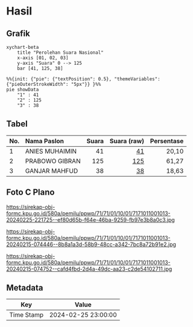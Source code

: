 # Hasil

## Grafik

```mermaid
xychart-beta
    title "Perolehan Suara Nasional"
    x-axis [01, 02, 03]
    y-axis "Suara" 0 --> 125
    bar [41, 125, 38]
```

```mermaid
%%{init: {"pie": {"textPosition": 0.5}, "themeVariables": {"pieOuterStrokeWidth": "5px"}} }%%
pie showData
    "1" : 41
    "2" : 125
    "3" : 38
```

## Tabel

| No. | Nama Paslon    | Suara | Suara (raw) | Persentase |
|:--- |:-------------- | -----:| -----------:| ----------:|
| 1   | ANIES MUHAIMIN | 41    | [41][p-1]   | 20,10      |
| 2   | PRABOWO GIBRAN | 125   | [125][p-2]  | 61,27      |
| 3   | GANJAR MAHFUD  | 38    | [38][p-3]   | 18,63      |


[p-1]: https://github.com/gigit-pemilu/pemilu-2024/blob/main/pilpres/hitung-suara/sub/71-sulawesi-utara/sub/71-kota-manado/sub/01-bunaken/sub/1001-molas/sub/013-tps/sub/paslon-1.txt
[p-2]: https://github.com/gigit-pemilu/pemilu-2024/blob/main/pilpres/hitung-suara/sub/71-sulawesi-utara/sub/71-kota-manado/sub/01-bunaken/sub/1001-molas/sub/013-tps/sub/paslon-2.txt
[p-3]: https://github.com/gigit-pemilu/pemilu-2024/blob/main/pilpres/hitung-suara/sub/71-sulawesi-utara/sub/71-kota-manado/sub/01-bunaken/sub/1001-molas/sub/013-tps/sub/paslon-3.txt

## Foto C Plano

https://sirekap-obj-formc.kpu.go.id/580a/pemilu/ppwp/71/71/01/10/01/7171011001013-20240225-221725--ef80d65b-f64e-46ba-9259-fb97e3b8a0c3.jpg

https://sirekap-obj-formc.kpu.go.id/580a/pemilu/ppwp/71/71/01/10/01/7171011001013-20240215-074446--8b8a1a3d-58b9-48cc-a342-7bc8a72b91e2.jpg

https://sirekap-obj-formc.kpu.go.id/580a/pemilu/ppwp/71/71/01/10/01/7171011001013-20240215-074752--cafd4fbd-2d4a-49dc-aa23-c2de54102711.jpg


## Metadata

| Key        | Value               |
| ---------- | ------------------- |
| Time Stamp | 2024-02-25 23:00:00 |



